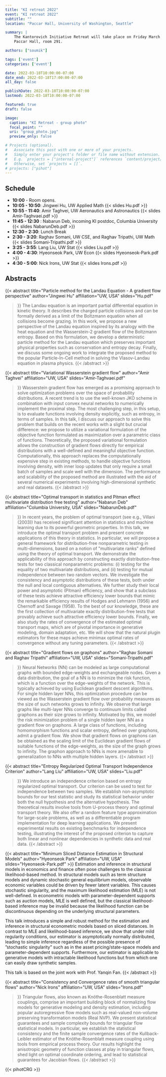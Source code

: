 ```yaml
---
title: "KI retreat 2022"
event: "KI retreat 2022"
subtitle: ""
location: "Paccar Hall, University of Washington, Seattle"

summary: |
    The Kantorovich Initiative Retreat will take place on Friday March 18th, in
    Paccar Hall, room 291.

authors: ["soumik"]

tags: ['event']
categories: ['event']

date: 2022-03-18T10:00:00-07:00
date_end: 2022-03-18T17:00:00-07:00
all_day: false

publishDate: 2022-03-18T10:00:00-07:00
lastmod: 2022-03-18T10:00:00-07:00

featured: true
draft: false

image:
  caption: "KI Retreat - group photo"
  focal_point: ""
  uri: "group_photo.jpg"
  preview_only: false

# Projects (optional).
#   Associate this post with one or more of your projects.
#   Simply enter your project's folder or file name without extension.
#   E.g. `projects = ["internal-project"]` references `content/project/deep-learning/index.md`.
#   Otherwise, set `projects = []`.
# projects: ["pihot"]
---
```


## Schedule
  * **10:00** - Room opens. 
  * **10:05 - 10:50**: Jingwei Hu, UW Applied Math {{< slides Hu.pdf >}}
  * **10:55 - 11:40**: Amir Taghvei, UW Aeronautics and Astronautics
    {{< slides Amir-Taghvaei.pdf >}}
  * **11:45 - 12:30** : Nabarun Deb, incoming KI postdoc, Columbia University  {{< slides NabarunDeb.pdf >}}
  * **12:30 - 2:30**: Lunch Break
  * **2:30 - 3:20**: Raghav Somani, UW CSE, and Raghav Tripathi, UW Math
    {{< slides Somani-Tripathi.pdf >}}
  * **3:25 - 3:55**: Lang Liu, UW Stat {{< slides Liu.pdf >}}
  * **4:00 - 4:30**: Hyeonseok Park, UW Econ {{< slides Hyeonseok-Park.pdf >}}
  * **4:30 - 5:00**: Nick Irons, UW Stat {{< slides Irons.pdf >}}



## Abstracts

{{< abstract
  title="Particle method for the Landau Equation - A gradient flow perspective"
  author="Jingwei Hu"
  affiliation="UW, USA"
  slides="Hu.pdf"
>}}
The Landau equation is an important partial differential equation in kinetic
theory. It describes the charged particle collisions and can be formally derived
as a limit of the Boltzmann equation when all collisions become grazing. In this
work, we propose a new perspective of the Landau equation inspired by its
analogy with the heat equation and the Wasserstein-2 gradient flow of the
Boltzmann entropy. Based on this formulation, we develop a deterministic
particle method for the Landau equation which preserves important physical
properties such as conservation and entropy decay. Finally, we discuss some
ongoing work to integrate the proposed method to the popular Particle-In-Cell
method in solving the Vlasov-Landau equation in plasma physics.
{{< /abstract >}}


{{< abstract
  title="Variational Wasserstein gradient flow"
  author="Amir Taghvei"
  affiliation="UW, USA"
  slides="Amir-Taghvaei.pdf"
>}}
Wasserstein gradient flow has emerged as a promising approach to solve
optimization problems over the space of probability distributions. A recent
trend is to use the well-known JKO scheme in combination with input convex
neural networks to numerically implement the proximal step. The most challenging
step, in this setup, is to evaluate functions involving density explicitly, such
as entropy, in terms of samples. In this talk, I discuss our approach to solve
this problem that builds on the recent works with a slight but crucial
difference: we propose to utilize a variational formulation of the objective
function formulated as maximization over a parametric class of functions.
Theoretically, the proposed variational formulation allows the construction of
gradient flows directly for empirical distributions with a well-defined and
meaningful objective function. Computationally, this approach replaces the
computationally expensive step in existing methods, to handle objective
functions involving density, with inner loop updates that only require a small
batch of samples and scale well with the dimension. The performance and
scalability of the proposed method are illustrated with the aid of several
numerical experiments involving high-dimensional synthetic and real datasets.
{{< /abstract >}}


{{< abstract
  title="Optimal transport in statistics and Pitman effect multivariate distribution free testing"
  author="Nabarun Deb"
  affiliation="Columbia University, USA"
  slides="NabarunDeb.pdf"
>}}
In recent years, the problem of optimal transport (see e.g., Villani (2003)) has
received significant attention in statistics and machine learning due to its
powerful geometric properties. In this talk, we introduce the optimal transport
problem and present concrete applications of this theory in statistics. In
particular, we will propose a general framework for distribution-free
nonparametric testing in multi-dimensions, based on a notion of "multivariate
ranks" defined using the theory of optimal transport. We demonstrate the
applicability of this approach by constructing exactly distribution-free tests
for two classical nonparametric problems: (i) testing for the equality of two
multivariate distributions, and (ii) testing for mutual independence between
two random vectors. We investigate the consistency and asymptotic
distributions of these tests, both under the null and local contiguous
alternatives. We further study their local power and asymptotic (Pitman)
efficiency, and show that a subclass of these tests achieve attractive
efficiency lower bounds that mimic the remarkable efficiency results of
Hodges and Lehmann (1956) and Chernoff and Savage (1958). To the best of our
knowledge, these are the first collection of multivariate exactly
distribution-free tests that provably achieve such attractive efficiency
lower bounds. Finally, we also study the rates of convergence of the
estimated optimal transport maps, which are of pivotal importance in
generative modeling, domain adaptation, etc. We will show that the natural
plugin estimators for these maps achieve minimax optimal rates of
convergence without any tuning parameters.
{{< /abstract >}}


{{< abstract
  title="Gradient flows on graphons"
  author="Raghav Somani and Raghav Tripathi"
  affiliation="UW, USA"
  slides="Somani-Tripathi.pdf"
>}}
Neural Networks (NN) can be modeled as large computational graphs with bounded
edge-weights and exchangeable nodes. Given a data distribution, the goal of a NN
is to minimize the risk function, which is a function over the edge-weights of
the network. This is typically achieved by using Euclidean gradient descent
algorithms. For single hidden layer NNs, this optimization procedure can be
viewed as the Wasserstein gradient flow over probability measures as the size of
such networks grows to infinity. We observe that large graphs like multi-layer
NNs converge to continuum limits called graphons as their size grows to
infinity. Motivated by this, we model the risk minimization problem of a single
hidden layer NN as a gradient flow on graphons. A large class of functions,
including homomorphism functions and scalar entropy, defined over graphons,
admit a gradient flow. We show that gradient flows on graphons can be obtained
as the scaling limit of the Euclidean gradient flows of suitable functions of
the edge-weights, as the size of the graph grows to infinity. The graphon
approach to NNs is more amenable to generalization to NNs with multiple hidden
layers.
{{< /abstract >}}

{{< abstract
  title="Entropy Regularized Optimal Transport Independence Criterion"
  author="Lang Liu"
  affiliation="UW, USA"
  slides="Liu.pdf"
>}}
We introduce an independence criterion based on entropy regularized optimal
transport. Our criterion can be used to test for independence between two
samples. We establish non-asymptotic bounds for our test statistic and study its
statistical behavior under both the null hypothesis and the alternative
hypothesis. The theoretical results involve tools from U-process theory and
optimal transport theory. We also offer a random feature type approximation for
large-scale problems, as well as a differentiable program implementation for
deep learning applications.  We present experimental results on existing
benchmarks for independence testing, illustrating the interest of the proposed
criterion to capture both linear and nonlinear dependencies in synthetic data
and real data.
{{< /abstract >}}

{{< abstract
  title="Minimum Sliced Distance Estimation in Structural Models"
  author="Hyeonseok Park"
  affiliation="UW, USA"
  slides="Hyeonseok-Park.pdf" >}}
Estimation and inference in structural models in economics and finance often
pose challenges to the classical likelihood-based method. In structural models
such as term structure models and dynamic stochastic general equilibrium models,
observable economic variables could be driven by fewer latent variables. This
causes stochastic singularity, and the maximum likelihood estimation (MLE) is
not well-defined. In econometric models with parameter-dependent supports such
as auction models, MLE is well defined, but the classical likelihood-based
inference may be invalid because the likelihood function can be discontinuous
depending on the underlying structural parameters.
 
This talk introduces a simple and robust method for the estimation and inference
in structural econometric models based on sliced distances. In contrast to MLE
and likelihood-based inference, we show that under mild regularity conditions,
our estimator is asymptotically normally distributed, leading to simple
inference regardless of the possible presence of ”stochastic singularity” such
as in the asset pricing/state-space models and parameter-dependent supports.
Furthermore, our estimator is applicable to generative models with intractable
likelihood functions but from which one can easily draw synthetic samples. 
 
This talk is based on the joint work with Prof. Yanqin Fan.
{{< /abstract >}}


{{< abstract
  title="Consistency and Convergence rates of smooth triangular flows"
  author="Nick Irons"
  affiliation="UW, USA"
  slides="Irons.pdf"
>}}
Triangular flows, also known as Knöthe-Rosenblatt measure couplings, comprise an
important building block of normalizing flow models for generative modeling and
density estimation, including popular autoregressive flow models such as
real-valued non-volume preserving transformation models (Real NVP). We present
statistical guarantees and sample complexity bounds for triangular flow
statistical models. In particular, we establish the statistical consistency and
the finite sample convergence rates of the Kullback-Leibler estimator of the
Knöthe-Rosenblatt measure coupling using tools from empirical process theory.
Our results highlight the anisotropic geometry of function classes at play in
triangular flows, shed light on optimal coordinate ordering, and lead to
statistical guarantees for Jacobian flows.
{{< /abstract >}}

{{< pihotCRG >}}
